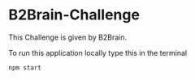 # B2Brain-Challenge
This Challenge is given by B2Brain.

To run this application locally type this in the terminal

```sh
npm start
```
